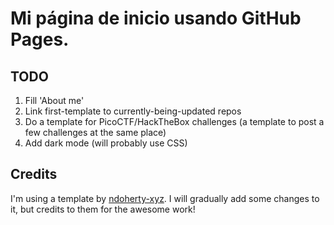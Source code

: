 # Mi página de inicio usando GitHub Pages.


## TODO
1. Fill 'About me'
2. Link first-template to currently-being-updated repos 
3. Do a template for PicoCTF/HackTheBox challenges (a template to post a few challenges at the same place)
4. Add dark mode (will probably use CSS)

## Credits
I'm using a template by [ndoherty-xyz](https://github.com/ndoherty-xyz/unemployables-portfolio-template).
I will gradually add some changes to it, but credits to them for the awesome work!
